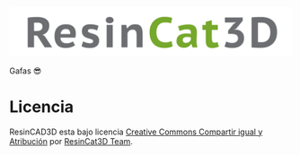 ﻿![Screenshot](https://raw.githubusercontent.com/ResinCat3D/logo/master/ResinCat3D-txt.png)

Gafas :sunglasses:

Licencia
==========

ResinCAD3D esta bajo licencia [Creative Commons Compartir igual y Atribución]( http://creativecommons.org/licenses/by-sa/3.0/es/) por [ResinCat3D Team](http://www.reprap.org/wiki/ResinCat_3D/es).
